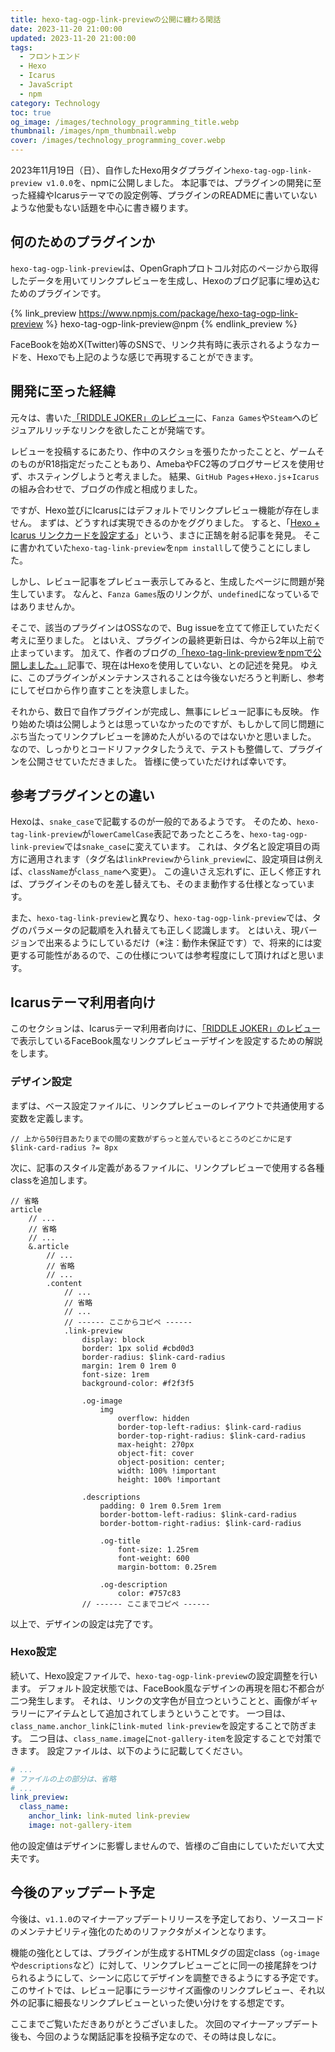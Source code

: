 ```yaml
---
title: hexo-tag-ogp-link-previewの公開に纏わる閑話
date: 2023-11-20 21:00:00
updated: 2023-11-20 21:00:00
tags:
  - フロントエンド
  - Hexo
  - Icarus
  - JavaScript
  - npm
category: Technology
toc: true
og_image: /images/technology_programming_title.webp
thumbnail: /images/npm_thumbnail.webp
cover: /images/technology_programming_cover.webp
---
```


2023年11月19日（日）、自作したHexo用タグプラグイン`hexo-tag-ogp-link-preview v1.0.0`を、npmに公開しました。
本記事では、プラグインの開発に至った経緯やIcarusテーマでの設定例等、プラグインのREADMEに書いていないような他愛もない話題を中心に書き綴ります。

<!-- more -->

## 何のためのプラグインか

`hexo-tag-ogp-link-preview`は、OpenGraphプロトコル対応のページから取得したデータを用いてリンクプレビューを生成し、Hexoのブログ記事に埋め込むためのプラグインです。

{% link_preview https://www.npmjs.com/package/hexo-tag-ogp-link-preview %}
hexo-tag-ogp-link-preview@npm
{% endlink_preview %}

FaceBookを始めX(Twitter)等のSNSで、リンク共有時に表示されるようなカードを、Hexoでも上記のような感じで再現することができます。

## 開発に至った経緯

元々は、書いた[「RIDDLE JOKER」のレビュー](https://blog.chaotic-notes.com/2023/11/08/riddle-joker-review/)に、`Fanza Games`や`Steam`へのビジュアルリッチなリンクを欲したことが発端です。

レビューを投稿するにあたり、作中のスクショを張りたかったことと、ゲームそのものがR18指定だったこともあり、AmebaやFC2等のブログサービスを使用せず、ホスティングしようと考えました。
結果、`GitHub Pages`+`Hexo.js`+`Icarus`の組み合わせで、ブログの作成と相成りました。

ですが、Hexo並びにIcarusにはデフォルトでリンクプレビュー機能が存在しません。
まずは、どうすれば実現できるのかをググりました。
すると、「[Hexo + Icarus リンクカードを設定する](https://circleken.net/2020/10/post32/)」という、まさに正鵠を射る記事を発見。
そこに書かれていた`hexo-tag-link-preview`を`npm install`して使うことにしました。

しかし、レビュー記事をプレビュー表示してみると、生成したページに問題が発生しています。
なんと、`Fanza Games`版のリンクが、`undefined`になっているではありませんか。

そこで、該当のプラグインはOSSなので、Bug issueを立てて修正していただく考えに至りました。
とはいえ、プラグインの最終更新日は、今から2年以上前で止まっています。
加えて、作者のブログの[「hexo-tag-link-previewをnpmで公開しました。」](https://minamo173.com/blog/publish-hexo-tag-link-preview/)記事で、現在はHexoを使用していない、との記述を発見。 
ゆえに、このプラグインがメンテナンスされることは今後ないだろうと判断し、参考にしてゼロから作り直すことを決意しました。

それから、数日で自作プラグインが完成し、無事にレビュー記事にも反映。
作り始めた頃は公開しようとは思っていなかったのですが、もしかして同じ問題にぶち当たってリンクプレビューを諦めた人がいるのではないかと思いました。
なので、しっかりとコードリファクタしたうえで、テストも整備して、プラグインを公開させていただきました。
皆様に使っていただければ幸いです。

## 参考プラグインとの違い

Hexoは、`snake_case`で記載するのが一般的であるようです。
そのため、`hexo-tag-link-preview`が`lowerCamelCase`表記であったところを、`hexo-tag-ogp-link-preview`では`snake_case`に変えています。
これは、タグ名と設定項目の両方に適用されます（タグ名は`linkPreview`から`link_preview`に、設定項目は例えば、`className`が`class_name`へ変更）。
この違いさえ忘れずに、正しく修正すれば、プラグインそのものを差し替えても、そのまま動作する仕様となっています。

また、`hexo-tag-link-preview`と異なり、`hexo-tag-ogp-link-preview`では、タグのパラメータの記載順を入れ替えても正しく認識します。
とはいえ、現バージョンで出来るようにしているだけ（※注：動作未保証です）で、将来的には変更する可能性があるので、この仕様については参考程度にして頂ければと思います。

## Icarusテーマ利用者向け

このセクションは、Icarusテーマ利用者向けに、[「RIDDLE JOKER」のレビュー](https://blog.chaotic-notes.com/2023/11/08/riddle-joker-review/)で表示しているFaceBook風なリンクプレビューデザインを設定するための解説をします。

### デザイン設定

まずは、ベース設定ファイルに、リンクプレビューのレイアウトで共通使用する変数を定義します。

```stylus themes/icarus/include/style/base.styl
// 上から50行目あたりまでの間の変数がずらっと並んでいるところのどこかに足す
$link-card-radius ?= 8px
```

次に、記事のスタイル定義があるファイルに、リンクプレビューで使用する各種classを追加します。

```stylus themes/icarus/include/style/article.styl
// 省略
article
    // ...
    // 省略
    // ...
    &.article
        // ...
        // 省略
        // ...
        .content
            // ...
            // 省略
            // ...
            // ------ ここからコピペ ------
            .link-preview
                display: block
                border: 1px solid #cbd0d3
                border-radius: $link-card-radius
                margin: 1rem 0 1rem 0
                font-size: 1rem
                background-color: #f2f3f5

                .og-image
                    img
                        overflow: hidden
                        border-top-left-radius: $link-card-radius
                        border-top-right-radius: $link-card-radius
                        max-height: 270px
                        object-fit: cover
                        object-position: center;
                        width: 100% !important
                        height: 100% !important

                .descriptions
                    padding: 0 1rem 0.5rem 1rem
                    border-bottom-left-radius: $link-card-radius
                    border-bottom-right-radius: $link-card-radius

                    .og-title
                        font-size: 1.25rem
                        font-weight: 600
                        margin-bottom: 0.25rem

                    .og-description
                        color: #757c83
                // ------ ここまでコピペ ------
```
以上で、デザインの設定は完了です。

### Hexo設定

続いて、Hexo設定ファイルで、`hexo-tag-ogp-link-preview`の設定調整を行います。
デフォルト設定状態では、FaceBook風なデザインの再現を阻む不都合が二つ発生します。
それは、リンクの文字色が目立つということと、画像がギャラリーにアイテムとして追加されてしまうということです。
一つ目は、`class_name.anchor_link`に`link-muted link-preview`を設定することで防ぎます。
二つ目は、`class_name.image`に`not-gallery-item`を設定することで対策できます。
設定ファイルは、以下のように記載してください。

```yaml _config.yml
# ...
# ファイルの上の部分は、省略
# ...
link_preview:
  class_name:
    anchor_link: link-muted link-preview
    image: not-gallery-item
```

他の設定値はデザインに影響しませんので、皆様のご自由にしていただいて大丈夫です。

## 今後のアップデート予定

今後は、`v1.1.0`のマイナーアップデートリリースを予定しており、ソースコードのメンテナビリティ強化のためのリファクタがメインとなります。

機能の強化としては、プラグインが生成するHTMLタグの固定class（`og-image`や`descriptions`など）に対して、リンクプレビューごとに同一の接尾辞をつけられるようにして、シーンに応じてデザインを調整できるようにする予定です。
このサイトでは、レビュー記事にラージサイズ画像のリンクプレビュー、それ以外の記事に細長なリンクプレビューといった使い分けをする想定です。

ここまでご覧いただきありがとうございました。
次回のマイナーアップデート後も、今回のような閑話記事を投稿予定なので、その時は良しなに。
